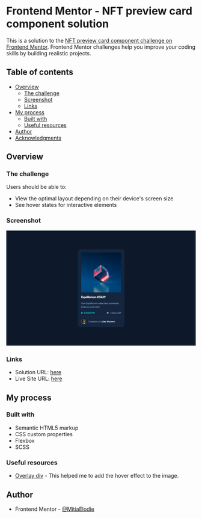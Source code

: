 # Frontend Mentor - NFT preview card component solution

This is a solution to the [NFT preview card component challenge on Frontend Mentor](https://www.frontendmentor.io/challenges/nft-preview-card-component-SbdUL_w0U). Frontend Mentor challenges help you improve your coding skills by building realistic projects. 

## Table of contents

- [Overview](#overview)
  - [The challenge](#the-challenge)
  - [Screenshot](#screenshot)
  - [Links](#links)
- [My process](#my-process)
  - [Built with](#built-with)
  - [Useful resources](#useful-resources)
- [Author](#author)
- [Acknowledgments](#acknowledgments)

## Overview

### The challenge

Users should be able to:

- View the optimal layout depending on their device's screen size
- See hover states for interactive elements

### Screenshot

![](./images/screenshot.png)


### Links

- Solution URL: [here](https://github.com/MitiaElodie/nft-preview-card-component-main)
- Live Site URL: [here](https://nft-preview-card-component-main-beige.vercel.app/)

## My process

### Built with

- Semantic HTML5 markup
- CSS custom properties
- Flexbox
- SCSS

### Useful resources

- [Overlay div](https://www.w3schools.com/howto/howto_css_image_overlay.asp) - This helped me to add the hover effect to the image.
## Author
- Frontend Mentor - [@MitiaElodie](https://www.frontendmentor.io/profile/MitiaElodie)

